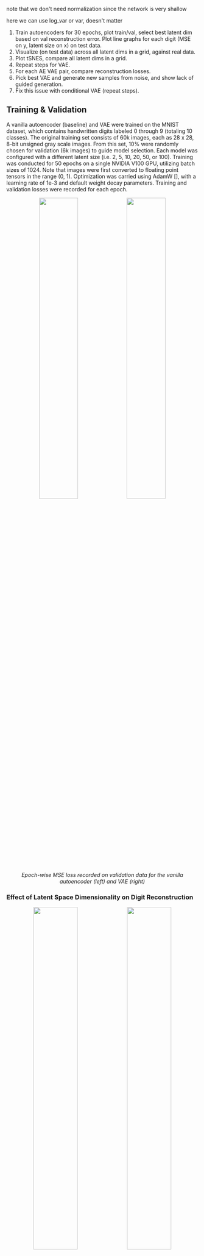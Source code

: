 
note that we don't need normalization since the network is very shallow

here we can use log_var or var, doesn't matter

1. Train autoencoders for 30 epochs, plot train/val, select best latent dim
based on val reconstruction error. Plot line graphs for each digit (MSE on y, latent size on x) on test data.
2. Visualize (on test data) across all latent dims in a grid, against real data.
3. Plot tSNES, compare all latent dims in a grid.
4. Repeat steps for VAE.
5. For each AE VAE pair, compare reconstruction losses.
6. Pick best VAE and generate new samples from noise, and show lack of guided generation.
6. Fix this issue with conditional VAE (repeat steps).


## Training & Validation
A vanilla autoencoder (baseline) and VAE were trained on the MNIST
dataset, which contains handwritten digits labeled 0 through 9 (totaling 10 classes). 
The original training set consists of 60k images, each as 28 x 28, 8-bit unsigned
gray scale images. From this set, 10% were randomly chosen for validation (6k images)
to guide model selection. Each model was configured with a different latent size 
(i.e. 2, 5, 10, 20, 50, or 100). Training was conducted for 50 epochs on 
a single NVIDIA V100 GPU, utilizing batch sizes of 1024. Note that images were 
first converted to floating point tensors in the range (0, 1). Optimization was 
carried using AdamW [], with a learning rate of 1e-3 and default weight decay parameters.
Training and validation losses were recorded for each epoch.

<p align="middle" float="left">
  <img src="output/Autoencoder/validation_MSE.jpg" width="45%" />
  <img src="output/VAE/validation_MSE.jpg" width="45%" />
</p>
<p style="text-align: center;"> <i>Epoch-wise MSE loss recorded on validation data for the vanilla autoencoder 
    (left) and VAE (right) </i>
</p>

### Effect of Latent Space Dimensionality on Digit Reconstruction
<p align="middle" float="left">
  <img src="output/Autoencoder/class_results_MSE.jpg" width="48%" />
  <img src="output/VAE/class_results_MSE.jpg" width="48%" />
</p>

* Increasing the dimensionality of the latent space expectedly decreases image
reconstruction error across all digits for the vanilla autoencoder. In general,
increasing the degree of information that needs to be compressed by the encoder
makes it harder for the decoder to reconstruct the original image. 

* In contrast, for the VAE we see that higher latent sizes do not meaningfully
reduce reconstruction error. In fact, the MSE worsens slightly for nearly all 
digits, which perhaps reveals that either (1) the model is underfitting the data as
it struggles to generate continuous latent space representations, or (2) the model
is overfitting to the training data because of the increased capacity. Regardless,
it seems that most of the semantic information of MNIST digits can be compressed 
in a relatively small latent space.

* __Some digits are harder.__ Another important observation is that some digits are harder to reconstruction
than others. We see that digits 1 and 7 are easiest to reconstruct, since they
are both composed of straight lines, and digits 2 and 8 are hardest, as they
are more complex (loops and curves).

### Model Selection: Choosing Optimal Latent Space Dimensionality 
Based on the reconstruction errors of the VAE model on the validation
split, a latent size of 20 was chosen. 
<p align="middle" float="left">
  <img src="output/VAE/train_val_latent_20_MSE.jpg" width="45%" />
</p>


[//]: # ()
[//]: # (<div style="display: flex; flex-direction: row; justify-content: center">)

[//]: # (    <p align="center">)

[//]: # (        <img src="output/Autoencoder/validation_MSE.jpg" width=30%/>)

[//]: # (    </p>)

[//]: # (    <p align="center">)

[//]: # (        <img src="output/VAE/validation_MSE.jpg" width=30%/>)

[//]: # (    </p>)

[//]: # (    <p align="center">)

[//]: # (        <img src="output/ConditionalVAE/validation_MSE.jpg" width=30%/>)

[//]: # (    </p>)

[//]: # (    <figcaption>)

[//]: # (        Validation losses for Autoencoders &#40;left&#41;, VAE &#40;middle&#41;, and )

[//]: # (        ConditionalVAE &#40;right&#41;. )

[//]: # (    </figcaption>)

[//]: # (</div>)




## Choosing Optimal Latent Space Dimensionality

[//]: # (![img]&#40;output/Autoencoder/validation_MSE.jpg&#41;)

[//]: # (![img]&#40;output/Autoencoder/class_results_MSE.jpg&#41;)

[//]: # (![img]&#40;output/Autoencoder/reconstruction_grid.jpg&#41;)

## VAE
![img](output/VAE/validation_MSE.jpg)
![img](output/VAE/validation_KL_Divergence.jpg)
![img](output/VAE/class_results_MSE.jpg)
![img](output/VAE/reconstruction_grid.jpg)
![img](output/VAE/decoding_grid.jpg)